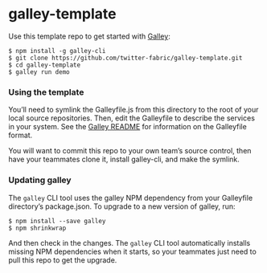 # galley-template

Use this template repo to get started with [Galley](https://github.com/twitter-fabric/galley/):

```console
$ npm install -g galley-cli
$ git clone https://github.com/twitter-fabric/galley-template.git
$ cd galley-template
$ galley run demo
```

### Using the template

You’ll need to symlink the Galleyfile.js from this directory to the root of your local source
repositories. Then, edit the Galleyfile to describe the services in your system. See the
[Galley README](https://github.com/twitter-fabric/galley/blob/master/README.md) for information on
the Galleyfile format.

You will want to commit this repo to your own team’s source control, then have your teammates
clone it, install galley-cli, and make the symlink.

### Updating galley

The `galley` CLI tool uses the galley NPM dependency from your Galleyfile directory’s package.json.
To upgrade to a new version of galley, run:

```console
$ npm install --save galley
$ npm shrinkwrap
```

And then check in the changes. The `galley` CLI tool automatically installs missing NPM dependencies
when it starts, so your teammates just need to pull this repo to get the upgrade.
